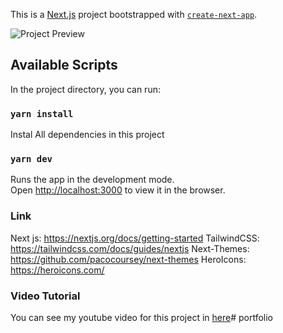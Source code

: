 This is a [Next.js](https://nextjs.org/) project bootstrapped with [`create-next-app`](https://github.com/vercel/next.js/tree/canary/packages/create-next-app).

![Project Preview](./dark.png)

## Available Scripts

In the project directory, you can run:

### `yarn install`

Instal All dependencies in this project

### `yarn dev`

Runs the app in the development mode.<br />
Open [http://localhost:3000](http://localhost:3000) to view it in the browser.

### Link

Next js: https://nextjs.org/docs/getting-started
TailwindCSS: https://tailwindcss.com/docs/guides/nextjs
Next-Themes: https://github.com/pacocoursey/next-themes
HeroIcons: https://heroicons.com/

### Video Tutorial

You can see my youtube video for this project in [here](https://youtu.be/z2B3gRt2nj0)# portfolio
